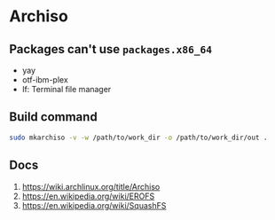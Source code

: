 # Archiso

## Packages can't use `packages.x86_64`

- yay
- otf-ibm-plex
- lf: Terminal file manager 

## Build command

```sh
sudo mkarchiso -v -w /path/to/work_dir -o /path/to/work_dir/out .
```

## Docs

1. https://wiki.archlinux.org/title/Archiso
2. https://en.wikipedia.org/wiki/EROFS
3. https://en.wikipedia.org/wiki/SquashFS
